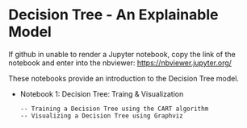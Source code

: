 # Decision Tree - An Explainable Model

If github in unable to render a Jupyter notebook, copy the link of the notebook and enter into the nbviewer: https://nbviewer.jupyter.org/


These notebooks provide an introduction to the Decision Tree model. 

- Notebook 1: Decision Tree: Traing & Visualization

      -- Training a Decision Tree using the CART algorithm
      -- Visualizing a Decision Tree using Graphviz


